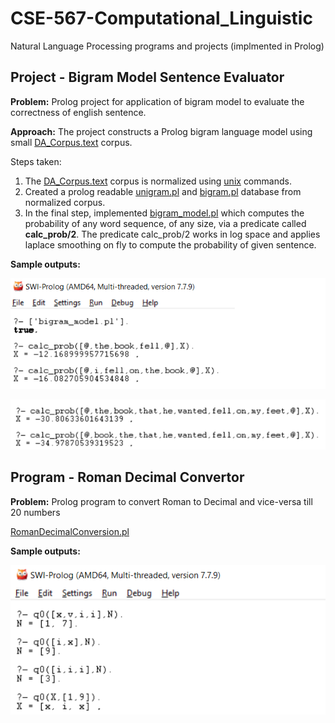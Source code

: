 # CSE-567-Computational_Linguistic
Natural Language Processing programs and projects (implmented in Prolog)
##
## Project - Bigram Model Sentence Evaluator
**Problem:** Prolog project for application of bigram model to evaluate the correctness of english sentence.

**Approach:**
The project constructs a Prolog bigram language model using small [DA_Corpus.text](bigram-sentense-evaluator/DA_Corpus.txt) corpus.

Steps taken:

1. The [DA_Corpus.text](bigram-sentense-evaluator/DA_Corpus.txt) corpus is normalized using [unix](bigram-sentense-evaluator/unix_commands.txt) commands.
2. Created a prolog readable [unigram.pl](bigram-sentense-evaluator/unigrams.pl) and [bigram.pl](bigram-sentense-evaluator/bigrams.pl) database from normalized corpus.
3. In the final step, implemented [bigram_model.pl](bigram-sentense-evaluator/bigram_model.pl) which computes the probability of any word sequence, of any size, via a predicate called **calc_prob/2**. The predicate calc_prob/2 works in log space and applies laplace smoothing on fly to compute the probability of given sentence.

**Sample outputs:** 

![output1](bigram-sentense-evaluator/output/output1.png)

![output2](bigram-sentense-evaluator/output/output2.png)

##
## Program - Roman Decimal Convertor
**Problem:** Prolog program to convert Roman to Decimal and vice-versa till 20 numbers

[RomanDecimalConversion.pl](roman-decimal-convertor/RomanDecimalConversion.pl)

**Sample outputs:** 

![output](roman-decimal-convertor/output/output.png)



